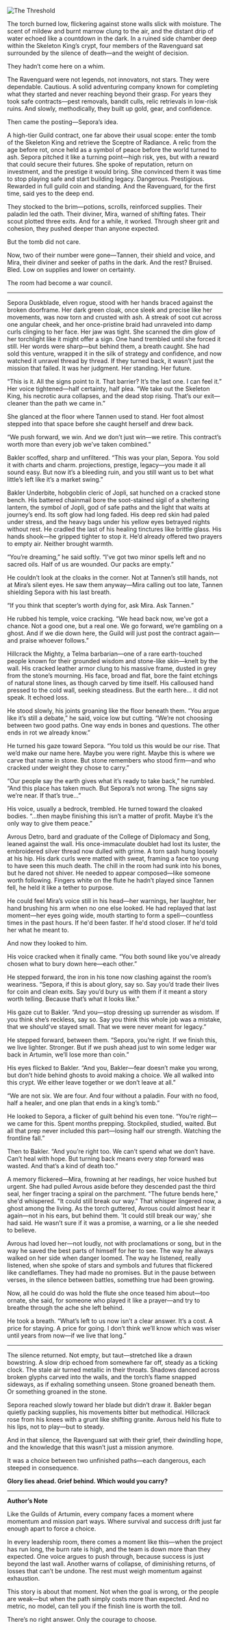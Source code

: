 

![The Threshold](thethreshold.png)

The torch burned low, flickering against stone walls slick with moisture. The scent of mildew and burnt marrow clung to the air, and the distant drip of water echoed like a countdown in the dark. In a ruined side chamber deep within the Skeleton King’s crypt, four members of the Ravenguard sat surrounded by the silence of death—and the weight of decision.

They hadn’t come here on a whim.

The Ravenguard were not legends, not innovators, not stars. They were dependable. Cautious. A solid adventuring company known for completing what they started and never reaching beyond their grasp. For years they took safe contracts—pest removals, bandit culls, relic retrievals in low-risk ruins. And slowly, methodically, they built up gold, gear, and confidence.

Then came the posting—Sepora’s idea.

A high-tier Guild contract, one far above their usual scope: enter the tomb of the Skeleton King and retrieve the Sceptre of Radiance. A relic from the age before rot, once held as a symbol of peace before the world turned to ash. Sepora pitched it like a turning point—high risk, yes, but with a reward that could secure their futures. She spoke of reputation, return on investment, and the prestige it would bring. She convinced them it was time to stop playing safe and start building legacy. Dangerous. Prestigious. Rewarded in full guild coin and standing. And the Ravenguard, for the first time, said yes to the deep end.

They stocked to the brim—potions, scrolls, reinforced supplies. Their paladin led the oath. Their diviner, Mira, warned of shifting fates. Their scout plotted three exits. And for a while, it worked. Through sheer grit and cohesion, they pushed deeper than anyone expected.

But the tomb did not care.

Now, two of their number were gone—Tannen, their shield and voice, and Mira, their diviner and seeker of paths in the dark. And the rest? Bruised. Bled. Low on supplies and lower on certainty.

The room had become a war council.

---

Sepora Duskblade, elven rogue, stood with her hands braced against the broken doorframe. Her dark green cloak, once sleek and precise like her movements, was now torn and crusted with ash. A streak of soot cut across one angular cheek, and her once-pristine braid had unraveled into damp curls clinging to her face. Her jaw was tight. She scanned the dim glow of her torchlight like it might offer a sign. One hand trembled until she forced it still. Her words were sharp—but behind them, a breath caught. She had sold this venture, wrapped it in the silk of strategy and confidence, and now watched it unravel thread by thread. If they turned back, it wasn’t just the mission that failed. It was her judgment. Her standing. Her future.

“This is it. All the signs point to it. That barrier? It’s the last one. I can feel it.” Her voice tightened—half certainty, half plea. “We take out the Skeleton King, his necrotic aura collapses, and the dead stop rising. That’s our exit—cleaner than the path we came in.”

She glanced at the floor where Tannen used to stand. Her foot almost stepped into that space before she caught herself and drew back.

“We push forward, we win. And we don’t just win—we retire. This contract’s worth more than every job we’ve taken combined.”

Bakler scoffed, sharp and unfiltered. “This was your plan, Sepora. You sold it with charts and charm. projections, prestige, legacy—you made it all sound easy. But now it’s a bleeding ruin, and you still want us to bet what little’s left like it’s a market swing.”

Bakler Underbite, hobgoblin cleric of Jopli, sat hunched on a cracked stone bench. His battered chainmail bore the soot-stained sigil of a sheltering lantern, the symbol of Jopli, god of safe paths and the light that waits at journey’s end. Its soft glow had long faded. His deep red skin had paled under stress, and the heavy bags under his yellow eyes betrayed nights without rest. He cradled the last of his healing tinctures like brittle glass. His hands shook—he gripped tighter to stop it. He’d already offered two prayers to empty air. Neither brought warmth.

“You’re dreaming,” he said softly. “I’ve got two minor spells left and no sacred oils. Half of us are wounded. Our packs are empty.”

He couldn’t look at the cloaks in the corner. Not at Tannen’s still hands, not at Mira’s silent eyes. He saw them anyway—Mira calling out too late, Tannen shielding Sepora with his last breath.

“If you think that scepter’s worth dying for, ask Mira. Ask Tannen.”

He rubbed his temple, voice cracking. “We head back now, we’ve got a chance. Not a good one, but a real one. We go forward, we’re gambling on a ghost. And if we die down here, the Guild will just post the contract again—and praise whoever follows.”

Hillcrack the Mighty, a Telma barbarian—one of a rare earth-touched people known for their grounded wisdom and stone-like skin—knelt by the wall. His cracked leather armor clung to his massive frame, dusted in grey from the stone’s mourning. His face, broad and flat, bore the faint etchings of natural stone lines, as though carved by time itself. His calloused hand pressed to the cold wall, seeking steadiness. But the earth here… it did not speak. It echoed loss.

He stood slowly, his joints groaning like the floor beneath them. “You argue like it’s still a debate,” he said, voice low but cutting. “We’re not choosing between two good paths. One way ends in bones and questions. The other ends in rot we already know.”

He turned his gaze toward Sepora. “You told us this would be our rise. That we’d make our name here. Maybe you were right. Maybe this is where we carve that name in stone. But stone remembers who stood firm—and who cracked under weight they chose to carry.”

“Our people say the earth gives what it’s ready to take back,” he rumbled. “And this place has taken much. But Sepora’s not wrong. The signs say we’re near. If that’s true…”

His voice, usually a bedrock, trembled. He turned toward the cloaked bodies. “...then maybe finishing this isn’t a matter of profit. Maybe it’s the only way to give them peace.”

Avrous Detro, bard and graduate of the College of Diplomacy and Song, leaned against the wall. His once-immaculate doublet had lost its luster, the embroidered silver thread now dulled with grime. A torn sash hung loosely at his hip. His dark curls were matted with sweat, framing a face too young to have seen this much death. The chill in the room had sunk into his bones, but he dared not shiver. He needed to appear composed—like someone worth following. Fingers white on the flute he hadn’t played since Tannen fell, he held it like a tether to purpose.

He could feel Mira’s voice still in his head—her warnings, her laughter, her hand brushing his arm when no one else looked. He had replayed that last moment—her eyes going wide, mouth starting to form a spell—countless times in the past hours. If he'd been faster. If he'd stood closer. If he'd told her what he meant to.

And now they looked to him.

His voice cracked when it finally came. “You both sound like you’ve already chosen what to bury down here—each other.”

He stepped forward, the iron in his tone now clashing against the room’s weariness. “Sepora, if this is about glory, say so. Say you’d trade their lives for coin and clean exits. Say you’d bury us with them if it meant a story worth telling. Because that’s what it looks like.”

His gaze cut to Bakler. “And you—stop dressing up surrender as wisdom. If you think she’s reckless, say so. Say you think this whole job was a mistake, that we should’ve stayed small. That we were never meant for legacy.”

He stepped forward, between them. “Sepora, you’re right. If we finish this, we live lighter. Stronger. But if we push ahead just to win some ledger war back in Artumin, we’ll lose more than coin.”

His eyes flicked to Bakler. “And you, Bakler—fear doesn’t make you wrong, but don’t hide behind ghosts to avoid making a choice. We all walked into this crypt. We either leave together or we don’t leave at all.”

“We are not six. We are four. And four without a paladin. Four with no food, half a healer, and one plan that ends in a king’s tomb.”

He looked to Sepora, a flicker of guilt behind his even tone. “You’re right—we came for this. Spent months prepping. Stockpiled, studied, waited. But all that prep never included this part—losing half our strength. Watching the frontline fall.”

Then to Bakler. “And you’re right too. We can’t spend what we don’t have. Can’t heal with hope. But turning back means every step forward was wasted. And that’s a kind of death too.”

A memory flickered—Mira, frowning at her readings, her voice hushed but urgent. She had pulled Avrous aside before they descended past the third seal, her finger tracing a spiral on the parchment. "The future bends here," she'd whispered. "It could still break our way." That whisper lingered now, a ghost among the living. As the torch guttered, Avrous could almost hear it again—not in his ears, but behind them. 'It could still break our way,' she had said. He wasn’t sure if it was a promise, a warning, or a lie she needed to believe.

Avrous had loved her—not loudly, not with proclamations or song, but in the way he saved the best parts of himself for her to see. The way he always walked on her side when danger loomed. The way he listened, really listened, when she spoke of stars and symbols and futures that flickered like candleflames. They had made no promises. But in the pause between verses, in the silence between battles, something true had been growing.

Now, all he could do was hold the flute she once teased him about—too ornate, she said, for someone who played it like a prayer—and try to breathe through the ache she left behind.

He took a breath. “What’s left to us now isn’t a clear answer. It’s a cost. A price for staying. A price for going. I don’t think we’ll know which was wiser until years from now—if we live that long.”

---

The silence returned. Not empty, but taut—stretched like a drawn bowstring. A slow drip echoed from somewhere far off, steady as a ticking clock. The stale air turned metallic in their throats. Shadows danced across broken glyphs carved into the walls, and the torch’s flame snapped sideways, as if exhaling something unseen. Stone groaned beneath them. Or something groaned in the stone.

Sepora reached slowly toward her blade but didn’t draw it. Bakler began quietly packing supplies, his movements bitter but methodical. Hillcrack rose from his knees with a grunt like shifting granite. Avrous held his flute to his lips, not to play—but to steady.

And in that silence, the Ravenguard sat with their grief, their dwindling hope, and the knowledge that this wasn’t just a mission anymore.

It was a choice between two unfinished paths—each dangerous, each steeped in consequence.

**Glory lies ahead. Grief behind. Which would you carry?**

---

**Author’s Note**

Like the Guilds of Artumin, every company faces a moment where momentum and mission part ways. Where survival and success drift just far enough apart to force a choice.

In every leadership room, there comes a moment like this—when the project has run long, the burn rate is high, and the team is down more than they expected. One voice argues to push through, because success is just beyond the last wall. Another warns of collapse, of diminishing returns, of losses that can’t be undone. The rest must weigh momentum against exhaustion.

This story is about that moment. Not when the goal is wrong, or the people are weak—but when the path simply costs more than expected. And no metric, no model, can tell you if the finish line is worth the toll.

There’s no right answer. Only the courage to choose.


 